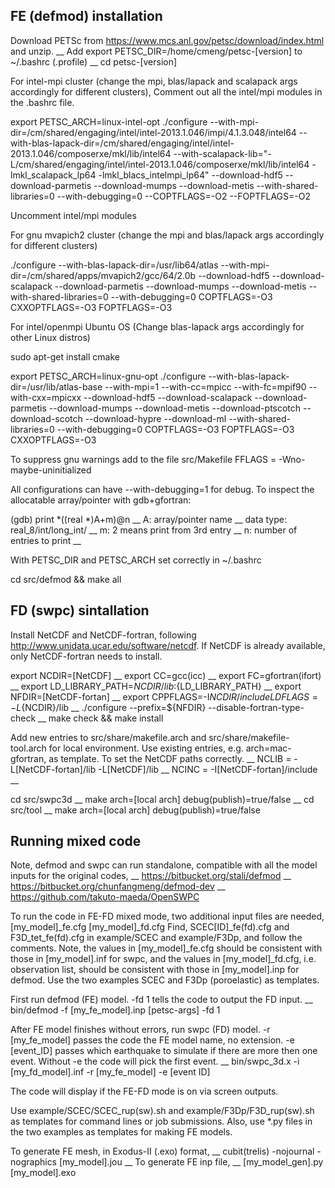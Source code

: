 ## FE (defmod) installation

Download PETSc from https://www.mcs.anl.gov/petsc/download/index.html and unzip. __ 
Add export PETSC_DIR=/home/cmeng/petsc-[version] to ~/.bashrc (.profile) __
cd petsc-[version]

For intel-mpi cluster (change the mpi, blas/lapack and scalapack args accordingly for different clusters), Comment out all the intel/mpi modules in the .bashrc file.

export PETSC_ARCH=linux-intel-opt
./configure  --with-mpi-dir=/cm/shared/engaging/intel/intel-2013.1.046/impi/4.1.3.048/intel64 --with-blas-lapack-dir=/cm/shared/engaging/intel/intel-2013.1.046/composerxe/mkl/lib/intel64 --with-scalapack-lib="-L/cm/shared/engaging/intel/intel-2013.1.046/composerxe/mkl/lib/intel64 -lmkl_scalapack_lp64 -lmkl_blacs_intelmpi_lp64" --download-hdf5 --download-parmetis --download-mumps --download-metis --with-shared-libraries=0 --with-debugging=0 --COPTFLAGS=-O2 --FOPTFLAGS=-O2

Uncomment intel/mpi modules 

For gnu mvapich2 cluster (change the mpi and blas/lapack args accordingly for different clusters)

./configure --with-blas-lapack-dir=/usr/lib64/atlas --with-mpi-dir=/cm/shared/apps/mvapich2/gcc/64/2.0b --download-hdf5 --download-scalapack --download-parmetis --download-mumps --download-metis --with-shared-libraries=0 --with-debugging=0 COPTFLAGS=-O3 CXXOPTFLAGS=-O3 FOPTFLAGS=-O3

For intel/openmpi Ubuntu OS (Change blas-lapack args accordingly for other Linux distros)

sudo apt-get install cmake

export PETSC_ARCH=linux-gnu-opt
./configure --with-blas-lapack-dir=/usr/lib/atlas-base --with-mpi=1 --with-cc=mpicc --with-fc=mpif90 --with-cxx=mpicxx --download-hdf5 --download-scalapack --download-parmetis --download-mumps --download-metis --download-ptscotch --download-scotch --download-hypre --download-ml --with-shared-libraries=0 --with-debugging=0 COPTFLAGS=-O3 FOPTFLAGS=-O3 CXXOPTFLAGS=-O3

To suppress gnu warnings add to the file src/Makefile FFLAGS = -Wno-maybe-uninitialized

All configurations can have --with-debugging=1 for debug. To inspect the allocatable array/pointer with gdb+gfortran:

(gdb) print *((real *)A+m)@n __
A: array/pointer name __
data type: real_8/int/long_int/ __
m: 2 means print from 3rd entry __
n: number of entries to print __

With PETSC_DIR and PETSC_ARCH set correctly in ~/.bashrc

cd src/defmod && make all

## FD (swpc) sintallation

Install NetCDF and NetCDF-fortran, following http://www.unidata.ucar.edu/software/netcdf. If NetCDF is already available, only NetCDF-fortran needs to install. 

export NCDIR=[NetCDF] __
export CC=gcc(icc) __
export FC=gfortran(ifort) __
export LD_LIBRARY_PATH=${NCDIR}/lib:${LD_LIBRARY_PATH} __
export NFDIR=[NetCDF-fortan] __
export CPPFLAGS=-I${NCDIR}/include LDFLAGS=-L${NCDIR}/lib __ 
./configure --prefix=${NFDIR} --disable-fortran-type-check __ 
make check && make install

Add new entries to src/share/makefile.arch and src/share/makefile-tool.arch for local environment. Use existing entries, e.g. arch=mac-gfortran, as template. To set the NetCDF paths correctly. __
NCLIB   = -L[NetCDF-fortan]/lib -L[NetCDF]/lib __
NCINC   = -I[NetCDF-fortan]/include __

cd src/swpc3d __
make arch=[local arch] debug(publish)=true/false __
cd src/tool __
make arch=[local arch] debug(publish)=true/false

## Running mixed code

Note, defmod and swpc can run standalone, compatible with all the model inputs for the original codes, __
https://bitbucket.org/stali/defmod __
https://bitbucket.org/chunfangmeng/defmod-dev __
https://github.com/takuto-maeda/OpenSWPC

To run the code in FE-FD mixed mode, two additional input files are needed, [my_model]_fe.cfg [my_model]_fd.cfg
Find, SCEC[ID]_fe(fd).cfg and F3D_tet_fe(fd).cfg in example/SCEC and example/F3Dp, and follow the comments. Note, the values in [my_model]_fe.cfg should be consistent with those in [my_model].inf for swpc, and the values in [my_model]_fd.cfg, i.e. observation list, should be consistent with those in [my_model].inp for defmod. Use the two examples SCEC and F3Dp (poroelastic) as templates.

First run defmod (FE) model. -fd 1 tells the code to output the FD input. __
bin/defmod -f [my_fe_model].inp [petsc-args] -fd 1

After FE model finishes without errors, run swpc (FD) model. -r [my_fe_model] passes the code the FE model name, no extension. -e [event_ID] passes which earthquake to simulate if there are more then one event. Without -e the code will pick the first event. __ 
bin/swpc_3d.x   -i [my_fd_model].inf -r [my_fe_model] -e [event ID] 

The code will display if the FE-FD mode is on via screen outputs. 

Use example/SCEC/SCEC_rup(sw).sh and example/F3Dp/F3D_rup(sw).sh as templates for command lines or job submissions. Also, use *.py files in the two examples as templates for making FE models.

To generate FE mesh, in Exodus-II (.exo) format, __
cubit(trelis) -nojournal -nographics [my_model].jou __
To generate FE inp file, __
[my_model_gen].py [my_model].exo
